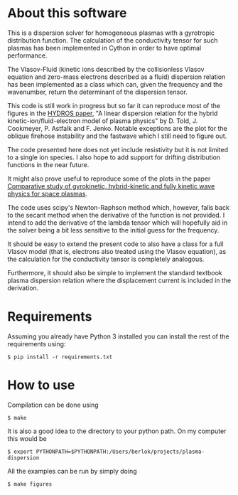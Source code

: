 # About this software
This is a dispersion solver for homogeneous plasmas with a gyrotropic
distribution function. The calculation of the  conductivity tensor for such
plasmas has been implemented in Cython in order to have optimal performance.

The Vlasov-Fluid (kinetic ions described by the collisionless Vlasov equation
and zero-mass electrons described as a fluid) dispersion relation has been
implemented as a class which can, given the frequency and the wavenumber,
return the determinant of the dispersion tensor.

This code is still work in progress but so far it can reproduce most of the
figures in the [HYDROS paper](https://arxiv.org/pdf/1605.07225.pdf),
"A linear dispersion relation for the hybrid
kinetic-ion/fluid-electron model of plasma physics" by
D. Told, J. Cookmeyer, P. Astfalk and F. Jenko. Notable exceptions are the
plot for the oblique firehose instability and the fastwave which I still
need to figure out.

The code presented here does
not yet include resistivity but it is not limited to a single ion species.
I also hope to add support for drifting distribution functions in the near
future.

It might also prove useful to reproduce some of the plots in
the paper [Comparative study of gyrokinetic, hybrid-kinetic and
fully kinetic wave physics for
space plasmas](https://arxiv.org/pdf/1605.08385v1.pdf).

The code uses scipy's Newton-Raphson method which, however, falls back to the
secant method when the derivative of the function is not provided. I intend
to add the derivative of the lambda tensor which will hopefully aid in the
solver being a bit less sensitive to the initial guess for the frequency.

It should be easy to extend the present code to also have a class for a full
Vlasov model (that is, electrons also treated using the Vlasov equation),
as the calculation for the conductivity tensor is completely analogous.

Furthermore, it should also be simple to implement the standard textbook
plasma dispersion relation where the displacement current is included in the
derivation.

# Requirements
Assuming you already have Python 3 installed you can install the rest of the
requirements using:
```
$ pip install -r requirements.txt
```

# How to use
Compilation can be done using
```
$ make
```
It is also a good idea to the directory to your python path. On my computer
this would be
```
$ export PYTHONPATH=$PYTHONPATH:/Users/berlok/projects/plasma-dispersion
```
All the examples can be run by simply doing
```
$ make figures
```
